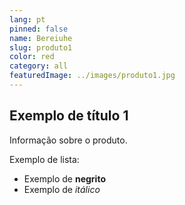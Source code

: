 ```yaml
---
lang: pt
pinned: false
name: Bereiuhe
slug: produto1
color: red
category: all
featuredImage: ../images/produto1.jpg
---
```


## Exemplo de título 1

Informação sobre o produto.

Exemplo de lista:

- Exemplo de **negrito**
- Exemplo de _itálico_
